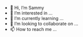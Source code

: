 - 👋 Hi, I’m Sammy
- 👀 I’m interested in ...
- 🌱 I’m currently learning ...
- 💞️ I’m looking to collaborate on ...
- 📫 How to reach me ...

<!---
svaltonen/svaltonen is a ✨ special ✨ repository because its `README.md` (this file) appears on your GitHub profile.
You can click the Preview link to take a look at your changes.
--->
